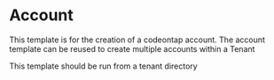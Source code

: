 # Account

This template is for the creation of a codeontap account. The account template can be reused to create multiple accounts within a Tenant

This template should be run from a tenant directory
